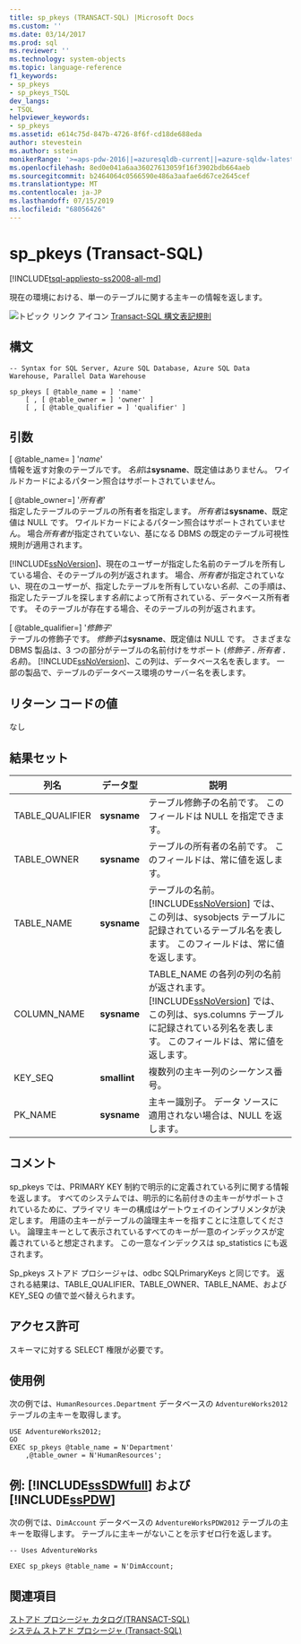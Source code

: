 ```yaml
---
title: sp_pkeys (TRANSACT-SQL) |Microsoft Docs
ms.custom: ''
ms.date: 03/14/2017
ms.prod: sql
ms.reviewer: ''
ms.technology: system-objects
ms.topic: language-reference
f1_keywords:
- sp_pkeys
- sp_pkeys_TSQL
dev_langs:
- TSQL
helpviewer_keywords:
- sp_pkeys
ms.assetid: e614c75d-847b-4726-8f6f-cd18de688eda
author: stevestein
ms.author: sstein
monikerRange: '>=aps-pdw-2016||=azuresqldb-current||=azure-sqldw-latest||>=sql-server-2016||=sqlallproducts-allversions||>=sql-server-linux-2017||=azuresqldb-mi-current'
ms.openlocfilehash: 8ed0e041a6aa36027613059f16f3902bdb664aeb
ms.sourcegitcommit: b2464064c0566590e486a3aafae6d67ce2645cef
ms.translationtype: MT
ms.contentlocale: ja-JP
ms.lasthandoff: 07/15/2019
ms.locfileid: "68056426"
---
```

# <a name="sppkeys-transact-sql"></a>sp_pkeys (Transact-SQL)
[!INCLUDE[tsql-appliesto-ss2008-all-md](../../includes/tsql-appliesto-ss2008-all-md.md)]

  現在の環境における、単一のテーブルに関する主キーの情報を返します。  
  
 ![トピック リンク アイコン](../../database-engine/configure-windows/media/topic-link.gif "トピック リンク アイコン") [Transact-SQL 構文表記規則](../../t-sql/language-elements/transact-sql-syntax-conventions-transact-sql.md)  
  
## <a name="syntax"></a>構文  
  
```  
-- Syntax for SQL Server, Azure SQL Database, Azure SQL Data Warehouse, Parallel Data Warehouse  
  
sp_pkeys [ @table_name = ] 'name'       
    [ , [ @table_owner = ] 'owner' ]   
    [ , [ @table_qualifier = ] 'qualifier' ]  
```  
  
## <a name="arguments"></a>引数  
 [ @table_name= ] '*name*'  
 情報を返す対象のテーブルです。 *名前*は**sysname**、既定値はありません。 ワイルドカードによるパターン照合はサポートされていません。  
  
 [ @table_owner=] '*所有者*'  
 指定したテーブルのテーブルの所有者を指定します。 *所有者*は**sysname**、既定値は NULL です。 ワイルドカードによるパターン照合はサポートされていません。 場合*所有者*が指定されていない、基になる DBMS の既定のテーブル可視性規則が適用されます。  
  
 [!INCLUDE[ssNoVersion](../../includes/ssnoversion-md.md)]、現在のユーザーが指定した名前のテーブルを所有している場合、そのテーブルの列が返されます。 場合、*所有者*が指定されていない、現在のユーザーが、指定したテーブルを所有していない*名前*、この手順は、指定したテーブルを探します*名前*によって所有されている、データベース所有者です。 そのテーブルが存在する場合、そのテーブルの列が返されます。  
  
 [ @table_qualifier=] '*修飾子*'  
 テーブルの修飾子です。 *修飾子*は**sysname**、既定値は NULL です。 さまざまな DBMS 製品は、3 つの部分がテーブルの名前付けをサポート (_修飾子_ **.** _所有者_ **.** _名前_)。 [!INCLUDE[ssNoVersion](../../includes/ssnoversion-md.md)]、この列は、データベース名を表します。 一部の製品で、テーブルのデータベース環境のサーバー名を表します。  
  
## <a name="return-code-values"></a>リターン コードの値  
 なし  
  
## <a name="result-sets"></a>結果セット  
  
|列名|データ型|説明|  
|-----------------|---------------|-----------------|  
|TABLE_QUALIFIER|**sysname**|テーブル修飾子の名前です。 このフィールドは NULL を指定できます。|  
|TABLE_OWNER|**sysname**|テーブルの所有者の名前です。 このフィールドは、常に値を返します。|  
|TABLE_NAME|**sysname**|テーブルの名前。 [!INCLUDE[ssNoVersion](../../includes/ssnoversion-md.md)] では、この列は、sysobjects テーブルに記録されているテーブル名を表します。 このフィールドは、常に値を返します。|  
|COLUMN_NAME|**sysname**|TABLE_NAME の各列の列の名前が返されます。 [!INCLUDE[ssNoVersion](../../includes/ssnoversion-md.md)] では、この列は、sys.columns テーブルに記録されている列名を表します。 このフィールドは、常に値を返します。|  
|KEY_SEQ|**smallint**|複数列の主キー列のシーケンス番号。|  
|PK_NAME|**sysname**|主キー識別子。 データ ソースに適用されない場合は、NULL を返します。|  
  
## <a name="remarks"></a>コメント  
 sp_pkeys では、PRIMARY KEY 制約で明示的に定義されている列に関する情報を返します。 すべてのシステムでは、明示的に名前付きの主キーがサポートされているために、プライマリ キーの構成はゲートウェイのインプリメンタが決定します。 用語の主キーがテーブルの論理主キーを指すことに注意してください。 論理主キーとして表示されているすべてのキーが一意のインデックスが定義されていると想定されます。 この一意なインデックスは sp_statistics にも返されます。  
  
 Sp_pkeys ストアド プロシージャは、odbc SQLPrimaryKeys と同じです。 返される結果は、TABLE_QUALIFIER、TABLE_OWNER、TABLE_NAME、および KEY_SEQ の値で並べ替えられます。  
  
## <a name="permissions"></a>アクセス許可  
 スキーマに対する SELECT 権限が必要です。  
  
## <a name="examples"></a>使用例  
 次の例では、`HumanResources.Department` データベースの `AdventureWorks2012` テーブルの主キーを取得します。  
  
```  
USE AdventureWorks2012;  
GO  
EXEC sp_pkeys @table_name = N'Department'  
    ,@table_owner = N'HumanResources';  
```  
  
## <a name="examples-includesssdwfullincludessssdwfull-mdmd-and-includesspdwincludessspdw-mdmd"></a>例: [!INCLUDE[ssSDWfull](../../includes/sssdwfull-md.md)] および [!INCLUDE[ssPDW](../../includes/sspdw-md.md)]  
 次の例では、`DimAccount` データベースの `AdventureWorksPDW2012` テーブルの主キーを取得します。 テーブルに主キーがないことを示すゼロ行を返します。  
  
```  
-- Uses AdventureWorks  
  
EXEC sp_pkeys @table_name = N'DimAccount;  
```  
  
## <a name="see-also"></a>関連項目  
 [ストアド プロシージャ カタログ&#40;TRANSACT-SQL&#41;](../../relational-databases/system-stored-procedures/catalog-stored-procedures-transact-sql.md)   
 [システム ストアド プロシージャ &#40;Transact-SQL&#41;](../../relational-databases/system-stored-procedures/system-stored-procedures-transact-sql.md)  
  
  

